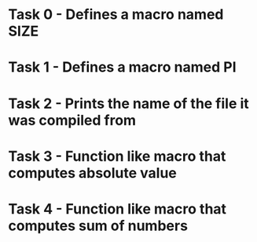 # Task 0 - Defines a macro named SIZE
# Task 1 - Defines a macro named PI
# Task 2 - Prints the name of the file it was compiled from
# Task 3 - Function like macro that computes absolute value
# Task 4 - Function like macro that computes sum of numbers
